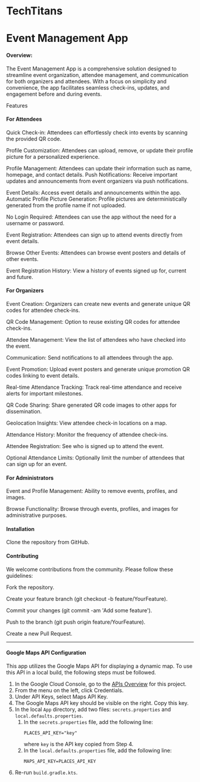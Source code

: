 # TechTitans

# Event Management App

#### Overview: 

The Event Management App is a comprehensive solution designed to streamline event organization, attendee management, and communication for both organizers and attendees. 
With a focus on simplicity and convenience, the app facilitates seamless check-ins, updates, and engagement before and during events.

Features


#### For Attendees

Quick Check-in: Attendees can effortlessly check into events by scanning the provided QR code.

Profile Customization: Attendees can upload, remove, or update their profile picture for a personalized experience.

Profile Management: Attendees can update their information such as name, homepage, and contact details.
Push Notifications: Receive important updates and announcements from event organizers via push notifications.

Event Details: Access event details and announcements within the app.
Automatic Profile Picture Generation: Profile pictures are deterministically generated from the profile name if not uploaded.

No Login Required: Attendees can use the app without the need for a username or password.

Event Registration: Attendees can sign up to attend events directly from event details.

Browse Other Events: Attendees can browse event posters and details of other events.

Event Registration History: View a history of events signed up for, current and future.


#### For Organizers

Event Creation: Organizers can create new events and generate unique QR codes for attendee check-ins.

QR Code Management: Option to reuse existing QR codes for attendee check-ins.

Attendee Management: View the list of attendees who have checked into the event.

Communication: Send notifications to all attendees through the app.

Event Promotion: Upload event posters and generate unique promotion QR codes linking to event details.

Real-time Attendance Tracking: Track real-time attendance and receive alerts for important milestones.

QR Code Sharing: Share generated QR code images to other apps for dissemination.

Geolocation Insights: View attendee check-in locations on a map.

Attendance History: Monitor the frequency of attendee check-ins.

Attendee Registration: See who is signed up to attend the event.

Optional Attendance Limits: Optionally limit the number of attendees that can sign up for an event.


#### For Administrators

Event and Profile Management: Ability to remove events, profiles, and images.

Browse Functionality: Browse through events, profiles, and images for administrative purposes.


#### Installation

Clone the repository from GitHub.


#### Contributing

We welcome contributions from the community. Please follow these guidelines:

Fork the repository.

Create your feature branch (git checkout -b feature/YourFeature).

Commit your changes (git commit -am 'Add some feature').

Push to the branch (git push origin feature/YourFeature).

Create a new Pull Request.

---------------------------------------------
#### Google Maps API Configuration

This app utilizes the Google Maps API for displaying a dynamic map. To use this API in a local build, the following steps must be followed.

1. In the Google Cloud Console, go to the [APIs Overview](https://console.cloud.google.com/apis/dashboard?authuser=1&project=eventsigninapp-415919) for this project.
2. From the menu on the left, click Credentials.
3. Under API Keys, select Maps API Key.
4. The Google Maps API key should be visible on the right. Copy this key.
5. In the local `App` directory, add two files: `secrets.properties` and `local.defaults.properties`.
   1. In the `secrets.properties` file, add the following line:
      ```
      PLACES_API_KEY="key"
      ```
      where `key` is the API key copied from Step 4.
   2. In the `local.defaults.properties` file, add the following line:
      ```
      MAPS_API_KEY=PLACES_API_KEY
      ```
6. Re-run `build.gradle.kts`.
